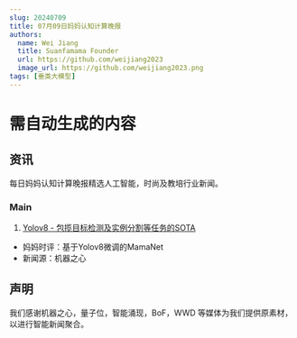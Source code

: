```yaml
---
slug: 20240709
title: 07月09日妈妈认知计算晚报
authors:
  name: Wei Jiang
  title: Suanfamama Founder
  url: https://github.com/weijiang2023
  image_url: https://github.com/weijiang2023.png
tags: [垂类大模型]
---
```


# 需自动生成的内容

## 资讯

每日妈妈认知计算晚报精选人工智能，时尚及教培行业新闻。

### Main

1. [Yolov8 - 包揽目标检测及实例分割等任务的SOTA](https://mp.weixin.qq.com/s/QuzjUsq7niNiP8PYGyMpUA)

- 妈妈时评：基于Yolov8微调的MamaNet
- 新闻源：机器之心

## 声明

我们感谢机器之心，量子位，智能涌现，BoF，WWD 等媒体为我们提供原素材，以进行智能新闻聚合。
